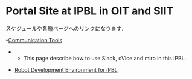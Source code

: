 #  Portal Site at IPBL in OIT and SIIT 
スケジュールや各種ページへのリンクになります．



-[Communication Tools](https://github.com/oit-ipbl/portal/blob/main/setup/commtools.md)
- - This page describe how to use Slack, oVice and miro in this iPBL.

- [Robot Development Environment for iPBL](https://github.com/oit-ipbl/portal/blob/main/setup/commtools.md)
